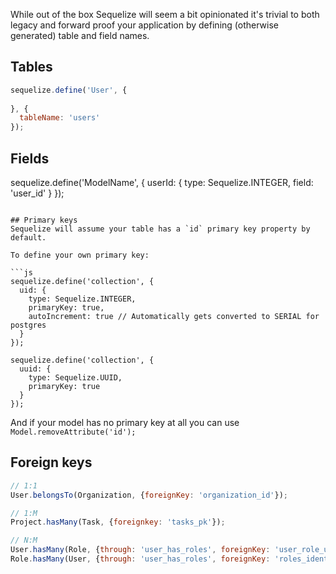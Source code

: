 While out of the box Sequelize will seem a bit opinionated it's trivial to both legacy and forward proof your application by defining (otherwise generated) table and field names.

## Tables
```js
sequelize.define('User', {
  
}, {
  tableName: 'users'
});
```

## Fields
sequelize.define('ModelName', {
  userId: {
    type: Sequelize.INTEGER,
    field: 'user_id'
  }
});
```

## Primary keys
Sequelize will assume your table has a `id` primary key property by default.

To define your own primary key:

```js
sequelize.define('collection', {
  uid: {
    type: Sequelize.INTEGER,
    primaryKey: true,
    autoIncrement: true // Automatically gets converted to SERIAL for postgres
  }
});

sequelize.define('collection', {
  uuid: {
    type: Sequelize.UUID,
    primaryKey: true
  }
});
```

And if your model has no primary key at all you can use `Model.removeAttribute('id');`

## Foreign keys
```js
// 1:1
User.belongsTo(Organization, {foreignKey: 'organization_id'});

// 1:M
Project.hasMany(Task, {foreignkey: 'tasks_pk'});

// N:M
User.hasMany(Role, {through: 'user_has_roles', foreignKey: 'user_role_user_id'});
Role.hasMany(User, {through: 'user_has_roles', foreignKey: 'roles_identifier'});
```